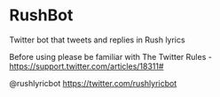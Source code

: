 # RushBot
Twitter bot that tweets and replies in Rush lyrics

Before using please be familiar with
The Twitter Rules - https://support.twitter.com/articles/18311#

@rushlyricbot
https://twitter.com/rushlyricbot
